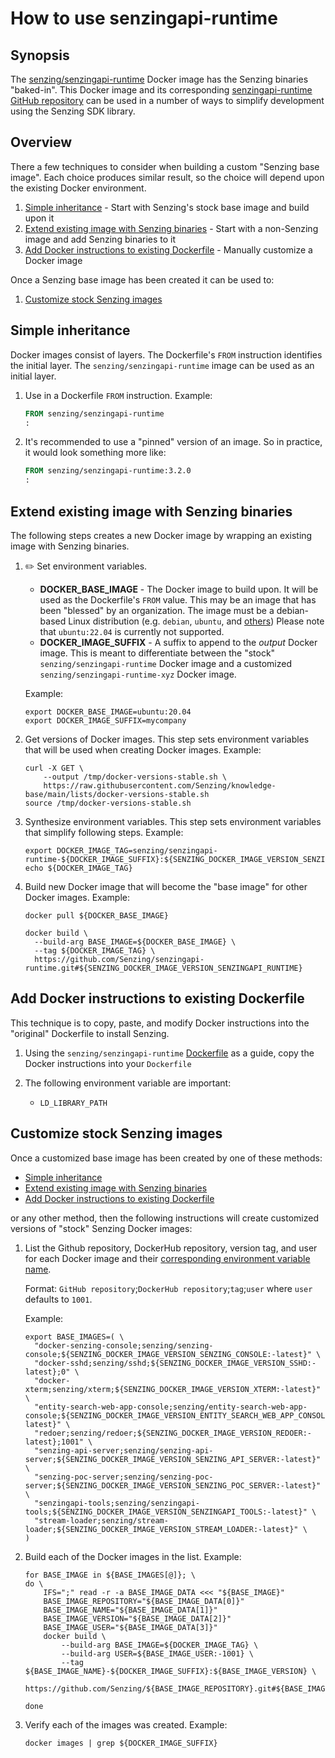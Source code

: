 # How to use senzingapi-runtime

## Synopsis

The
[senzing/senzingapi-runtime](https://hub.docker.com/r/senzing/senzingapi-runtime)
Docker image has the Senzing binaries "baked-in".
This Docker image and its corresponding
[senzingapi-runtime GitHub repository](https://github.com/Senzing/senzingapi-runtime)
can be used in a number of ways to simplify development using the Senzing SDK library.

## Overview

There a few techniques to consider when building a custom "Senzing base image".
Each choice produces similar result,
so the choice will depend upon the existing Docker environment.

1. [Simple inheritance](#simple-inheritance) -
   Start with Senzing's stock base image and build upon it
1. [Extend existing image with Senzing binaries](#extend-existing-image-with-senzing-binaries) -
   Start with a non-Senzing image and add Senzing binaries to it
1. [Add Docker instructions to existing Dockerfile](#add-docker-instructions-to-existing-dockerfile) -
   Manually customize a Docker image

Once a Senzing base image has been created it can be used to:

1. [Customize stock Senzing images](#customize-stock-senzing-images)

## Simple inheritance

Docker images consist of layers.
The Dockerfile's `FROM` instruction identifies the initial layer.
The `senzing/senzingapi-runtime` image can be used as an initial layer.

1. Use in a Dockerfile `FROM` instruction.
   Example:

    ```Dockerfile
    FROM senzing/senzingapi-runtime
    :
    ```

1. It's recommended to use a "pinned" version of an image.
   So in practice, it would look something more like:

    ```Dockerfile
    FROM senzing/senzingapi-runtime:3.2.0
    :
    ```

## Extend existing image with Senzing binaries

The following steps creates a new Docker image by wrapping an existing image with Senzing binaries.

1. :pencil2: Set environment variables.

   - **DOCKER_BASE_IMAGE** - The Docker image to build upon.
     It will be used as the Dockerfile's `FROM` value.
     This may be an image that has been "blessed" by an organization.
     The image must be a debian-based Linux distribution
     (e.g. `debian`, `ubuntu`, and
     [others](https://en.wikipedia.org/wiki/List_of_Linux_distributions#Debian-based))
     Please note that `ubuntu:22.04` is currently not supported.
   - **DOCKER_IMAGE_SUFFIX** - A suffix to append to the *output* Docker image.
     This is meant to differentiate between the "stock" `senzing/senzingapi-runtime` Docker image
     and a customized `senzing/senzingapi-runtime-xyz` Docker image.

   Example:

    ```console
    export DOCKER_BASE_IMAGE=ubuntu:20.04
    export DOCKER_IMAGE_SUFFIX=mycompany

    ```

1. Get versions of Docker images.
   This step sets environment variables that will be used when creating Docker images.
   Example:

    ```console
    curl -X GET \
        --output /tmp/docker-versions-stable.sh \
        https://raw.githubusercontent.com/Senzing/knowledge-base/main/lists/docker-versions-stable.sh
    source /tmp/docker-versions-stable.sh

    ```

1. Synthesize environment variables.
   This step sets environment variables that simplify following steps.
   Example:

    ```console
    export DOCKER_IMAGE_TAG=senzing/senzingapi-runtime-${DOCKER_IMAGE_SUFFIX}:${SENZING_DOCKER_IMAGE_VERSION_SENZINGAPI_RUNTIME}
    echo ${DOCKER_IMAGE_TAG}

    ```

1. Build new Docker image that will become the "base image" for other Docker images.
   Example:

    ```console
    docker pull ${DOCKER_BASE_IMAGE}

    docker build \
      --build-arg BASE_IMAGE=${DOCKER_BASE_IMAGE} \
      --tag ${DOCKER_IMAGE_TAG} \
      https://github.com/Senzing/senzingapi-runtime.git#${SENZING_DOCKER_IMAGE_VERSION_SENZINGAPI_RUNTIME}

    ```

## Add Docker instructions to existing Dockerfile

This technique is to copy, paste, and modify Docker instructions into the "original"
Dockerfile to install Senzing.

1. Using the `senzing/senzingapi-runtime`
   [Dockerfile](https://github.com/Senzing/senzingapi-runtime/blob/main/Dockerfile) as a guide,
   copy the Docker instructions into your `Dockerfile`

1. The following environment variable are important:
   - `LD_LIBRARY_PATH`

## Customize stock Senzing images

Once a customized base image has been created by one of these methods:

- [Simple inheritance](#simple-inheritance)
- [Extend existing image with Senzing binaries](#extend-existing-image-with-senzing-binaries)
- [Add Docker instructions to existing Dockerfile](#add-docker-instructions-to-existing-dockerfile)

or any other method, then the following instructions will create customized versions of "stock"
Senzing Docker images:

1. List the Github repository, DockerHub repository, version tag, and user for each Docker image and their
   [corresponding environment variable name](https://github.com/Senzing/knowledge-base/blob/main/lists/docker-versions-stable.sh).

   Format: `GitHub repository`;`DockerHub repository`;`tag`;`user` where `user` defaults to `1001`.

   Example:

    ```console
    export BASE_IMAGES=( \
      "docker-senzing-console;senzing/senzing-console;${SENZING_DOCKER_IMAGE_VERSION_SENZING_CONSOLE:-latest}" \
      "docker-sshd;senzing/sshd;${SENZING_DOCKER_IMAGE_VERSION_SSHD:-latest};0" \
      "docker-xterm;senzing/xterm;${SENZING_DOCKER_IMAGE_VERSION_XTERM:-latest}" \
      "entity-search-web-app-console;senzing/entity-search-web-app-console;${SENZING_DOCKER_IMAGE_VERSION_ENTITY_SEARCH_WEB_APP_CONSOLE:-latest}" \
      "redoer;senzing/redoer;${SENZING_DOCKER_IMAGE_VERSION_REDOER:-latest};1001" \
      "senzing-api-server;senzing/senzing-api-server;${SENZING_DOCKER_IMAGE_VERSION_SENZING_API_SERVER:-latest}" \
      "senzing-poc-server;senzing/senzing-poc-server;${SENZING_DOCKER_IMAGE_VERSION_SENZING_POC_SERVER:-latest}" \
      "senzingapi-tools;senzing/senzingapi-tools;${SENZING_DOCKER_IMAGE_VERSION_SENZINGAPI_TOOLS:-latest}" \
      "stream-loader;senzing/stream-loader;${SENZING_DOCKER_IMAGE_VERSION_STREAM_LOADER:-latest}" \
    )

    ```

1. Build each of the Docker images in the list.
   Example:

    ```console
    for BASE_IMAGE in ${BASE_IMAGES[@]}; \
    do \
        IFS=";" read -r -a BASE_IMAGE_DATA <<< "${BASE_IMAGE}"
        BASE_IMAGE_REPOSITORY="${BASE_IMAGE_DATA[0]}"
        BASE_IMAGE_NAME="${BASE_IMAGE_DATA[1]}"
        BASE_IMAGE_VERSION="${BASE_IMAGE_DATA[2]}"
        BASE_IMAGE_USER="${BASE_IMAGE_DATA[3]}"
        docker build \
            --build-arg BASE_IMAGE=${DOCKER_IMAGE_TAG} \
            --build-arg USER=${BASE_IMAGE_USER:-1001} \
            --tag ${BASE_IMAGE_NAME}-${DOCKER_IMAGE_SUFFIX}:${BASE_IMAGE_VERSION} \
            https://github.com/Senzing/${BASE_IMAGE_REPOSITORY}.git#${BASE_IMAGE_VERSION}

    done

    ```

1. Verify each of the images was created.
   Example:

    ```console
    docker images | grep ${DOCKER_IMAGE_SUFFIX}
    ```
